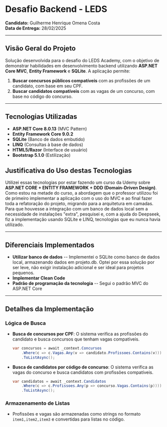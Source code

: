 # Desafio Backend - LEDS

**Candidato:** Guilherme Henrique Omena Costa  
**Data de Entrega:** 28/02/2025  

---

## Visão Geral do Projeto
Solução desenvolvida para o desafio do LEDS Academy, com o objetivo de demonstrar habilidades em desenvolvimento backend utilizando **ASP.NET Core MVC**, **Entity Framework** e **SQLite**. A aplicação permite:

1. **Buscar concursos públicos compatíveis** com as profissões de um candidato, com base em seu CPF.
2. **Buscar candidatos compatíveis** com as vagas de um concurso, com base no código do concurso.

---

## Tecnologias Utilizadas
- **ASP.NET Core 8.0.13** (MVC Pattern)
- **Entity Framework Core 9.0.2**
- **SQLite** (Banco de dados embutido)
- **LINQ** (Consultas à base de dados)
- **HTML5/Razor** (Interface de usuário)
- **Bootstrap 5.1.0** (Estilização)

## Justificativa do Uso destas Tecnologias
Utilizei essas tecnologias por estar fazendo um curso da Udemy sobre **ASP.NET CORE + ENTITY FRAMEWORK + DDD (Domain-Driven Design)**. Como estou na metade do curso, a abordagem que o professor utilizou foi de primeiro implementar a aplicação com o uso do MVC e ao final fazer toda a refatoração do projeto, migrando para a arquitetura em camadas. Para que houvesse a integração com um banco de dados local sem a necessidade de instalações "extra", pesquisei e, com a ajuda do Deepseek, fiz a implementação usando SQLite e LINQ, tecnologias que eu nunca havia utilizado.

---

## Diferenciais Implementados
- **Utilizar banco de dados** -- Implementei o SQLite como banco de dados local, armazenando dados em projeto.db. Optei por essa solução por ser leve, não exigir instalação adicional e ser ideal para projetos pequenos.
- **Implementar Clean Code**
- **Padrão de programação da tecnologia** -- Segui o padrão MVC do ASP.NET Core

---

## Detalhes da Implementação

### Lógica de Busca
- **Busca de concursos por CPF**: O sistema verifica as profissões do candidato e busca concursos que tenham vagas compatíveis.
  ```csharp
  var concursos = await _context.Concursos
      .Where(c => c.Vagas.Any(v => candidato.Profissoes.Contains(v)))
      .ToListAsync();
  ```

- **Busca de candidatos por código de concurso**: O sistema verifica as vagas do concurso e busca candidatos com profissões compatíveis.
  ```csharp
  var candidatos = await _context.Candidatos
      .Where(c => c.Profissoes.Any(p => concurso.Vagas.Contains(p))))
      .ToListAsync();
  ```

### Armazenamento de Listas
- Profissões e vagas são armazenadas como strings no formato `item1,item2,item3` e convertidas para listas no código.
